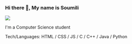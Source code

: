 ### Hi there 👋, My name is Soumili
![](https://wallpaperforu.com/wp-content/uploads/2021/03/Wallpaper-Lofi-Anime-Anime-Girls-Studio-Ghibli-Whisper-Of-Th46-346x230.jpg)

I'm a Computer Science student

Tech/Languages: HTML / CSS / JS / C / C++ / Java / Python







